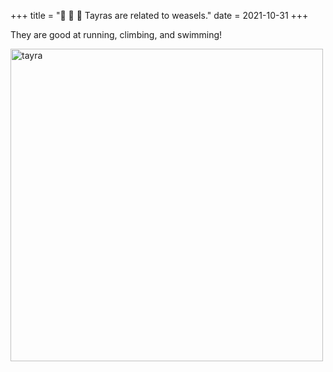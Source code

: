 +++
title = "🎃 👻 🦇 Tayras are related to weasels."
date = 2021-10-31
+++

They are good at running, climbing, and swimming!

<img src="https://upload.wikimedia.org/wikipedia/commons/thumb/9/91/Tayra_-_Male%2C_Brazil.jpg/777px-Tayra_-_Male%2C_Brazil.jpg" alt="tayra" width="500">
